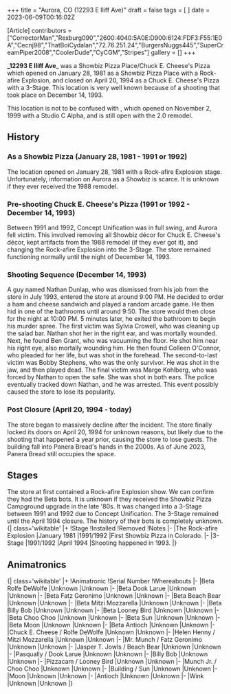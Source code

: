 +++
title = "Aurora, CO (12293 E Iliff Ave)"
draft = false
tags = [ ]
date = 2023-06-09T00:16:02Z

[Article]
contributors = ["CorrectorMan","Rexburg090","2600:4040:5A0E:D900:6124:FDF3:F55:1E0A","Cecnj98","ThatBoiCydalan","72.76.251.24","BurgersNuggs445","SuperCreamPiper2008","CoolerDude","CyCGM","Stripes"]
gallery = []
+++

**_12293 E Iliff Ave**_ was a Showbiz Pizza Place/Chuck E. Cheese's Pizza which opened on January 28, 1981 as a Showbiz Pizza Place with a Rock-afire Explosion, and closed on April 20, 1994 as a Chuck E. Cheese's Pizza with a 3-Stage. This location is very well known because of a shooting that took place on December 14, 1993. 

This location is not to be confused with , which opened on November 2, 1999 with a Studio C Alpha, and is still open with the 2.0 remodel.

## History ##

### As a Showbiz Pizza (January 28, 1981 - 1991 or 1992) ###
The location opened on January 28, 1981 with a Rock-afire Explosion stage. Unfortunately, information on Aurora as a Showbiz is scarce. It is unknown if they ever received the 1988 remodel.

### Pre-shooting Chuck E. Cheese's Pizza (1991 or 1992 - December 14, 1993) ###
Between 1991 and 1992, Concept Unification was in full swing, and Aurora fell victim. This involved removing all Showbiz décor for Chuck E. Cheese's décor, kept artifacts from the 1988 remodel (if they ever got it), and changing the Rock-afire Explosion into the 3-Stage. The store remained functioning normally until the night of December 14, 1993.

### Shooting Sequence (December 14, 1993) ###
A guy named Nathan Dunlap, who was dismissed from his job from the store in July 1993, entered the store at around 9:00 PM. He decided to order a ham and cheese sandwich and played a random arcade game. He then hid in one of the bathrooms until around 9:50. The store would then close for the night at 10:00 PM. 5 minutes later, he exited the bathroom to begin his murder spree. The first victim was Sylvia Crowell, who was cleaning up the salad bar. Nathan shot her in the right ear, and was mortally wounded. Next, he found Ben Grant, who was vacuuming the floor. He shot him near his right eye, also mortally wounding him. He then found Colleen O'Connor, who pleaded for her life, but was shot in the forehead. The second-to-last victim was Bobby Stephens, who was the only survivor. He was shot in the jaw, and then played dead. The final victim was Marge Kohlberg, who was forced by Nathan to open the safe. She was shot in both ears. The police eventually tracked down Nathan, and he was arrested. This event possibly caused the store to lose its popularity.

### Post Closure (April 20, 1994 - today) ###
The store began to massively decline after the incident. The store finally locked its doors on April 20, 1994 for unknown reasons, but likely due to the shooting that happened a year prior, causing the store to lose guests. The building fall into Panera Bread's hands in the 2000s. As of June 2023, Panera Bread still occupies the space.

## Stages ##
The store at first contained a Rock-afire Explosion show. We can confirm they had the Beta bots. It is unknown if they received the Showbiz Pizza Campground upgrade in the late '80s. It was changed into a 3-Stage between 1991 and 1992 due to Concept Unification. The 3-Stage remained until the April 1994 closure. The history of their bots is completely unknown.
{| class='wikitable'
|+
!Stage
!Installed
!Removed
!Notes
|-
|The Rock-afire Explosion
|January 1981
|1991/1992
|First Showbiz Pizza in Colorado.
|-
|3-Stage
|1991/1992
|April 1994
|Shooting happened in 1993.
|}

## Animatronics ##
{| class='wikitable'
|+
!Animatronic
!Serial Number
!Whereabouts
|-
|Beta Rolfe DeWolfe
|Unknown
|Unknown
|-
|Beta Dook Larue
|Unknown
|Unknown
|-
|Beta Fatz Geronimo
|Unknown
|Unknown
|-
|Beta Beach Bear
|Unknown
|Unknown
|-
|Beta Mitzi Mozzarella
|Unknown
|Unknown
|-
|Beta Billy Bob
|Unknown
|Unknown
|-
|Beta Looney Bird
|Unknown
|Unknown
|-
|Beta Choo Choo
|Unknown
|Unknown
|-
|Beta Sun
|Unknown
|Unknown
|-
|Beta Moon
|Unknown
|Unknown
|-
|Beta Antioch
|Unknown
|Unknown
|-
|Chuck E. Cheese / Rolfe DeWolfe
|Unknown
|Unknown
|-
|Helen Henny / Mitzi Mozzarella
|Unknown
|Unknown
|-
|Mr. Munch / Fatz Geronimo
|Unknown
|Unknown
|-
|Jasper T. Jowls / Beach Bear
|Unknown
|Unknown
|-
|Pasqually / Dook Larue
|Unknown
|Unknown
|-
|Billy Bob
|Unknown
|Unknown
|-
|Pizzacam / Looney Bird
|Unknown
|Unknown
|-
|Munch Jr. / Choo Choo
|Unknown
|Unknown
|-
|Building / Sun
|Unknown
|Unknown
|-
|Moon
|Unknown
|Unknown
|-
|Antioch
|Unknown
|Unknown
|-
|Wink
|Unknown
|Unknown
|}
